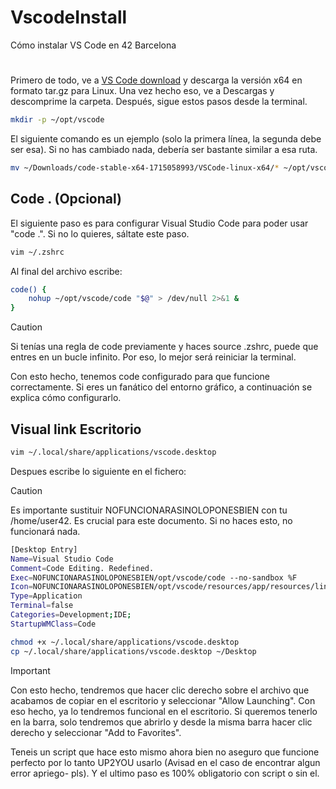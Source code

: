 # VscodeInstall
Cómo instalar VS Code en 42 Barcelona
#

Primero de todo, ve a [VS Code download](https://code.visualstudio.com/Download#) y descarga la versión x64 en formato tar.gz para Linux. Una vez hecho eso, ve a Descargas y descomprime la carpeta. Después, sigue estos pasos desde la terminal.

```bash
mkdir -p ~/opt/vscode
```
El siguiente comando es un ejemplo (solo la primera línea, la segunda debe ser esa). Si no has cambiado nada, debería ser bastante similar a esa ruta.
```bash
mv ~/Downloads/code-stable-x64-1715058993/VSCode-linux-x64/* ~/opt/vscode
```
## Code . (Opcional)
El siguiente paso es para configurar Visual Studio Code para poder usar "code .". Si no lo quieres, sáltate este paso.
```bash
vim ~/.zshrc
```
Al final del archivo escribe:
```bash
code() {
    nohup ~/opt/vscode/code "$@" > /dev/null 2>&1 &
}
```
> [!CAUTION]
> Si tenías una regla de code previamente y haces source .zshrc, puede que entres en un bucle infinito. Por eso, lo mejor será reiniciar la terminal.

Con esto hecho, tenemos code configurado para que funcione correctamente. Si eres un fanático del entorno gráfico, a continuación se explica cómo configurarlo.
## Visual link Escritorio
```bash
vim ~/.local/share/applications/vscode.desktop
```
Despues escribe lo siguiente en el fichero:
> [!CAUTION]
> Es importante sustituir NOFUNCIONARASINOLOPONESBIEN con tu /home/user42. Es crucial para este documento. Si no haces esto, no funcionará nada.
```bash
[Desktop Entry]
Name=Visual Studio Code
Comment=Code Editing. Redefined.
Exec=NOFUNCIONARASINOLOPONESBIEN/opt/vscode/code --no-sandbox %F
Icon=NOFUNCIONARASINOLOPONESBIEN/opt/vscode/resources/app/resources/linux/code.png
Type=Application
Terminal=false
Categories=Development;IDE;
StartupWMClass=Code
```
```bash
chmod +x ~/.local/share/applications/vscode.desktop
cp ~/.local/share/applications/vscode.desktop ~/Desktop
```
> [!IMPORTANT]
> Con esto hecho, tendremos que hacer clic derecho sobre el archivo que acabamos de copiar en el escritorio y seleccionar "Allow Launching". Con eso hecho, ya lo tendremos funcional en el escritorio. Si queremos tenerlo en la barra, solo tendremos que abrirlo y desde la misma barra hacer clic derecho y seleccionar "Add to Favorites".

Teneis un script que hace esto mismo ahora bien no aseguro que funcione perfecto por lo tanto UP2YOU usarlo (Avisad en el caso de encontrar algun error apriego- pls). Y el ultimo paso es 100% obligatorio con script o sin el.
